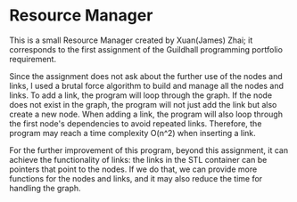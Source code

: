 # Resource Manager


This is a small Resource Manager created by Xuan(James) Zhai; it corresponds to the first assignment of the Guildhall programming portfolio requirement. 

Since the assignment does not ask about the further use of the nodes and links, I used a brutal force algorithm to build and manage all the nodes and links. To add a link, the program will loop through the graph. If the node does not exist in the graph, the program will not just add the link but also create a new node. When adding a link, the program will also loop through the first node's dependencies to avoid repeated links. Therefore, the program may reach a time complexity O(n^2) when inserting a link.

For the further improvement of this program, beyond this assignment, it can achieve the functionality of links: the links in the STL container can be pointers that point to the nodes. If we do that, we can provide more functions for the nodes and links, and it may also reduce the time for handling the graph.